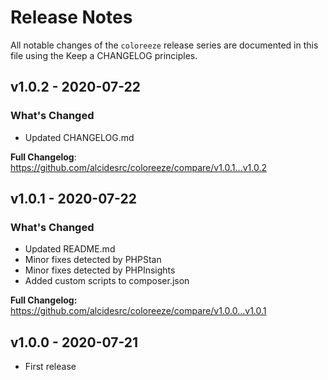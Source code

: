# Release Notes

All notable changes of the `coloreeze` release series are documented in this file using the Keep a CHANGELOG principles.

## v1.0.2 - 2020-07-22

### What's Changed

- Updated CHANGELOG.md

**Full Changelog**: https://github.com/alcidesrc/coloreeze/compare/v1.0.1...v1.0.2

## v1.0.1 - 2020-07-22

### What's Changed

- Updated README.md
- Minor fixes detected by PHPStan
- Minor fixes detected by PHPInsights
- Added custom scripts to composer.json

**Full Changelog:** https://github.com/alcidesrc/coloreeze/compare/v1.0.0...v1.0.1

## v1.0.0 - 2020-07-21

- First release
